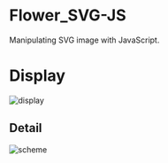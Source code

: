 # Flower_SVG-JS

Manipulating SVG image with JavaScript.

# Display

![display](https://github.com/jpenrici/Flower_SVG-JS/blob/master/display/display.png)


## Detail

![scheme](https://github.com/jpenrici/Flower_SVG-JS/blob/master/display/esquema.png)